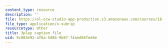```yaml
---
content_type: resource
description: ''
file: https://ol-ocw-studio-app-production.s3.amazonaws.com/courses/18-01sc-single-variable-calculus-fall-2010/9c883e92af6a5d8b9b67f4aed04fee6e_9v25gg2qJYE.vtt
file_type: application/x-subrip
resourcetype: Other
title: 3play caption file
uid: 9c883e92-af6a-5d8b-9b67-f4aed04fee6e
---
```

